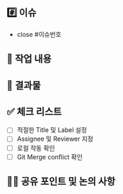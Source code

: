 <!-- PR 제목은 "✨ Feat(#100): 이런저런 내용" 형식으로 작성 -->

## #️⃣ 이슈

- close #이슈번호 <!-- 이슈 번호 입력 -->

## 📝 작업 내용

<!-- 작업한 내용에 대해 작성해주세요. -->

## 📸 결과물

<!-- 결과물에 대한 스크린샷을 작성해주세요. -->

## ✅ 체크 리스트

- [ ] 적절한 Title 및 Label 설정
- [ ] Assignee 및 Reviewer 지정
- [ ] 로컬 작동 확인
- [ ] Git Merge conflict 확인

## 👩‍💻 공유 포인트 및 논의 사항

<!-- 공유하거나 논의할 사항을 작성해주세요. -->
